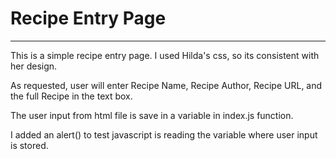 # Recipe Entry Page
---

This is a simple recipe entry page. I used Hilda's css, so its consistent with her design.

As requested, user will enter Recipe Name, Recipe Author, Recipe URL, and the full Recipe in the text box.

The user input from html file is save in a variable in index.js function. 

I added an alert() to test javascript is reading the variable where user input is stored.
